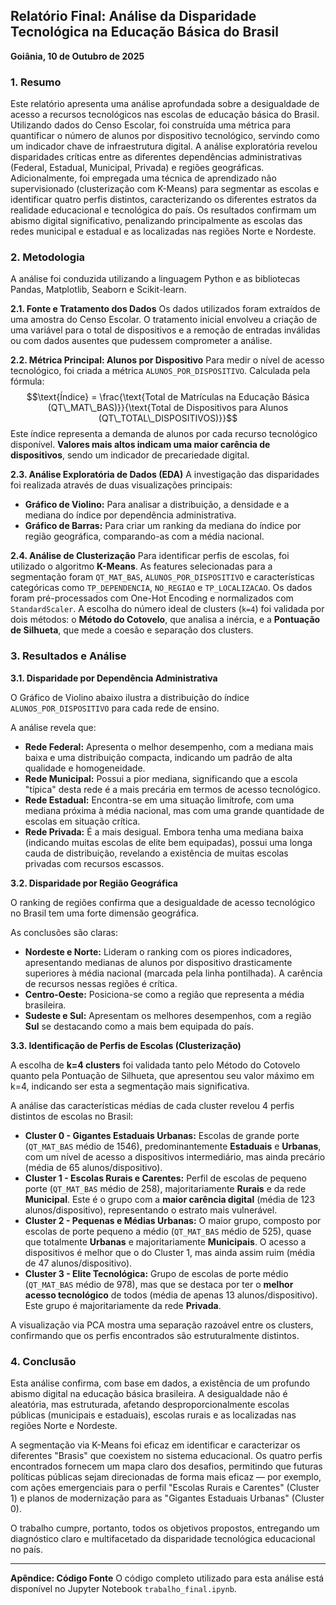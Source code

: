 ## **Relatório Final: Análise da Disparidade Tecnológica na Educação Básica do Brasil**

**Goiânia, 10 de Outubro de 2025**

### **1. Resumo**

Este relatório apresenta uma análise aprofundada sobre a desigualdade de acesso a recursos tecnológicos nas escolas de educação básica do Brasil. Utilizando dados do Censo Escolar, foi construída uma métrica para quantificar o número de alunos por dispositivo tecnológico, servindo como um indicador chave de infraestrutura digital. A análise exploratória revelou disparidades críticas entre as diferentes dependências administrativas (Federal, Estadual, Municipal, Privada) e regiões geográficas. Adicionalmente, foi empregada uma técnica de aprendizado não supervisionado (clusterização com K-Means) para segmentar as escolas e identificar quatro perfis distintos, caracterizando os diferentes estratos da realidade educacional e tecnológica do país. Os resultados confirmam um abismo digital significativo, penalizando principalmente as escolas das redes municipal e estadual e as localizadas nas regiões Norte e Nordeste.

### **2. Metodologia**

A análise foi conduzida utilizando a linguagem Python e as bibliotecas Pandas, Matplotlib, Seaborn e Scikit-learn.

**2.1. Fonte e Tratamento dos Dados**
Os dados utilizados foram extraídos de uma amostra do Censo Escolar. O tratamento inicial envolveu a criação de uma variável para o total de dispositivos e a remoção de entradas inválidas ou com dados ausentes que pudessem comprometer a análise.

**2.2. Métrica Principal: Alunos por Dispositivo**
Para medir o nível de acesso tecnológico, foi criada a métrica `ALUNOS_POR_DISPOSITIVO`. Calculada pela fórmula:
$$\text{Índice} = \frac{\text{Total de Matrículas na Educação Básica (QT\_MAT\_BAS)}}{\text{Total de Dispositivos para Alunos (QT\_TOTAL\_DISPOSITIVOS)}}$$
Este índice representa a demanda de alunos por cada recurso tecnológico disponível. **Valores mais altos indicam uma maior carência de dispositivos**, sendo um indicador de precariedade digital.

**2.3. Análise Exploratória de Dados (EDA)**
A investigação das disparidades foi realizada através de duas visualizações principais:

  * **Gráfico de Violino:** Para analisar a distribuição, a densidade e a mediana do índice por dependência administrativa.
  * **Gráfico de Barras:** Para criar um ranking da mediana do índice por região geográfica, comparando-as com a média nacional.

**2.4. Análise de Clusterização**
Para identificar perfis de escolas, foi utilizado o algoritmo **K-Means**. As features selecionadas para a segmentação foram `QT_MAT_BAS`, `ALUNOS_POR_DISPOSITIVO` e características categóricas como `TP_DEPENDENCIA`, `NO_REGIAO` e `TP_LOCALIZACAO`. Os dados foram pré-processados com One-Hot Encoding e normalizados com `StandardScaler`. A escolha do número ideal de clusters (`k=4`) foi validada por dois métodos: o **Método do Cotovelo**, que analisa a inércia, e a **Pontuação de Silhueta**, que mede a coesão e separação dos clusters.

### **3. Resultados e Análise**

**3.1. Disparidade por Dependência Administrativa**

O Gráfico de Violino abaixo ilustra a distribuição do índice `ALUNOS_POR_DISPOSITIVO` para cada rede de ensino.


A análise revela que:

  * **Rede Federal:** Apresenta o melhor desempenho, com a mediana mais baixa e uma distribuição compacta, indicando um padrão de alta qualidade e homogeneidade.
  * **Rede Municipal:** Possui a pior mediana, significando que a escola "típica" desta rede é a mais precária em termos de acesso tecnológico.
  * **Rede Estadual:** Encontra-se em uma situação limítrofe, com uma mediana próxima à média nacional, mas com uma grande quantidade de escolas em situação crítica.
  * **Rede Privada:** É a mais desigual. Embora tenha uma mediana baixa (indicando muitas escolas de elite bem equipadas), possui uma longa cauda de distribuição, revelando a existência de muitas escolas privadas com recursos escassos.

**3.2. Disparidade por Região Geográfica**

O ranking de regiões confirma que a desigualdade de acesso tecnológico no Brasil tem uma forte dimensão geográfica.


As conclusões são claras:

  * **Nordeste e Norte:** Lideram o ranking com os piores indicadores, apresentando medianas de alunos por dispositivo drasticamente superiores à média nacional (marcada pela linha pontilhada). A carência de recursos nessas regiões é crítica.
  * **Centro-Oeste:** Posiciona-se como a região que representa a média brasileira.
  * **Sudeste e Sul:** Apresentam os melhores desempenhos, com a região **Sul** se destacando como a mais bem equipada do país.

**3.3. Identificação de Perfis de Escolas (Clusterização)**

A escolha de **k=4 clusters** foi validada tanto pelo Método do Cotovelo quanto pela Pontuação de Silhueta, que apresentou seu valor máximo em k=4, indicando ser esta a segmentação mais significativa.


A análise das características médias de cada cluster revelou 4 perfis distintos de escolas no Brasil:

  * **Cluster 0 - Gigantes Estaduais Urbanas:** Escolas de grande porte (`QT_MAT_BAS` médio de 1546), predominantemente **Estaduais** e **Urbanas**, com um nível de acesso a dispositivos intermediário, mas ainda precário (média de 65 alunos/dispositivo).
  * **Cluster 1 - Escolas Rurais e Carentes:** Perfil de escolas de pequeno porte (`QT_MAT_BAS` médio de 258), majoritariamente **Rurais** e da rede **Municipal**. Este é o grupo com a **maior carência digital** (média de 123 alunos/dispositivo), representando o estrato mais vulnerável.
  * **Cluster 2 - Pequenas e Médias Urbanas:** O maior grupo, composto por escolas de porte pequeno a médio (`QT_MAT_BAS` médio de 525), quase que totalmente **Urbanas** e majoritariamente **Municipais**. O acesso a dispositivos é melhor que o do Cluster 1, mas ainda assim ruim (média de 47 alunos/dispositivo).
  * **Cluster 3 - Elite Tecnológica:** Grupo de escolas de porte médio (`QT_MAT_BAS` médio de 978), mas que se destaca por ter o **melhor acesso tecnológico** de todos (média de apenas 13 alunos/dispositivo). Este grupo é majoritariamente da rede **Privada**.

A visualização via PCA mostra uma separação razoável entre os clusters, confirmando que os perfis encontrados são estruturalmente distintos.

### **4. Conclusão**

Esta análise confirma, com base em dados, a existência de um profundo abismo digital na educação básica brasileira. A desigualdade não é aleatória, mas estruturada, afetando desproporcionalmente escolas públicas (municipais e estaduais), escolas rurais e as localizadas nas regiões Norte e Nordeste.

A segmentação via K-Means foi eficaz em identificar e caracterizar os diferentes "Brasis" que coexistem no sistema educacional. Os quatro perfis encontrados fornecem um mapa claro dos desafios, permitindo que futuras políticas públicas sejam direcionadas de forma mais eficaz — por exemplo, com ações emergenciais para o perfil "Escolas Rurais e Carentes" (Cluster 1) e planos de modernização para as "Gigantes Estaduais Urbanas" (Cluster 0).

O trabalho cumpre, portanto, todos os objetivos propostos, entregando um diagnóstico claro e multifacetado da disparidade tecnológica educacional no país.

-----

**Apêndice: Código Fonte**
O código completo utilizado para esta análise está disponível no Jupyter Notebook `trabalho_final.ipynb`.